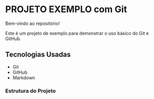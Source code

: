 # PROJETO EXEMPLO com Git

Bem-vindo ao repositório!

Este é um projeto de exemplo para demonstrar o uso básico do Git e GitHub.

## Tecnologias Usadas

- Git
- GitHub
- Markdown

### Estrutura do Projeto


